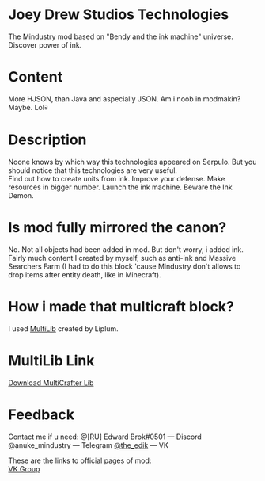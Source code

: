 # Joey Drew Studios Technologies
The Mindustry mod based on "Bendy and the ink machine" universe. Discover power of ink.

# Content
More HJSON, than Java and aspecially JSON. Am i noob in modmakin? Maybe. Lol💀

# Description
Noone knows by which way this technologies 
appeared on Serpulo. But you should notice that this technologies are
very useful.
<br>
Find out how to create units from ink. Improve your defense.
Make resources in bigger number. Launch the ink machine. Beware the Ink Demon.

# Is mod fully mirrored the canon?
No. Not all objects had been added in mod. But don't worry, i added ink.
Fairly much content I created by myself, such as anti-ink and Massive Searchers Farm (I had to do this block 'cause Mindustry don't allows to drop items after entity death, like in Minecraft).

# How i made that multicraft block?
I used [MultiLib](https://github.com/liplum/MultiCrafterLib) created by Liplum.

# MultiLib Link
[Download MultiCrafter Lib](https://github.com/liplum/MultiCrafterLib)

# Feedback
Contact me if u need: 
@[RU] Edward Brok#0501 — Discord
@anuke_mindustry — Telegram
[@the_edik](https://vk.com/the_edik) — VK

These are the links to official pages of mod:<br>
[VK Group](https://vk.com/jdst_mod)
